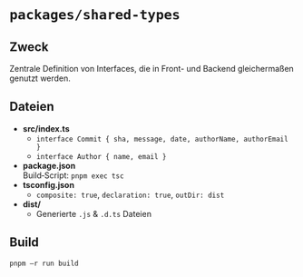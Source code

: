 # `packages/shared-types`

## Zweck

Zentrale Definition von Interfaces, die in Front- und Backend gleichermaßen genutzt werden.

## Dateien

- **src/index.ts**  
  - `interface Commit { sha, message, date, authorName, authorEmail }`  
  - `interface Author { name, email }`
- **package.json**  
  Build‑Script: `pnpm exec tsc`
- **tsconfig.json**  
  - `composite: true`, `declaration: true`, `outDir: dist`
- **dist/**  
  - Generierte `.js` & `.d.ts` Dateien

## Build

```bash
pnpm –r run build

